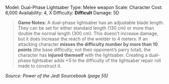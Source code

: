 
Model: Dual-Phase Lightsaber
Type: Melee weapon
Scale: Character
Cost: 6,000
Availability: 4, X
Difficulty: **Difficult**
Damage: 5D

> **Game Notes:** 
> A dual-phase lightsaber has an adjustable blade length. They can be set for either standard length (130 cm) or more than double the normal length (300 cm). This doesn’t increase damage, but it does increase the reach of the wielder to 4 meters. If an attacking character **misses the difficulty number by more than 10 points** (the base difficulty; not their opponent’s parry total), the character has **injured themself** with the lightsaber. Creating a dual- phase lightsaber adds +5 to the difficulty of the lightsaber repair roll made to construct it.

*Source: Power of the Jedi Sourcebook (page 55)*